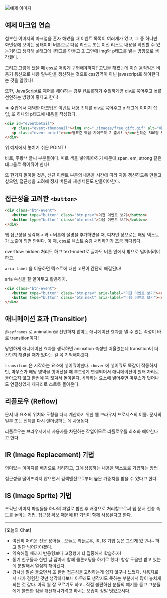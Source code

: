![예제 이미지](./예제이미지1029.jpg)
## 예제 마크업 연습

첨부한 이미지의 마크업을 혼자 해봤을 때 이벤트 목록이 여러개가 있고, 그 중 하나만 화면상에 보이는 상태이며 버튼으로 다음 리스트 또는 이전 리스트 내용을 확인할 수 있는거라고 생각해 ul태그에 li태그를 만들고 또 그안에 img와 p태그를 넣는 방향으로 생각했다. 

그리고 그렇게 됐을 때 css로 어떻게 구현해야하지? 고민을 해봤는데 이런 움직임은 비동기 통신으로 내용 일부만을 갱신하는 것으로 css영역이 아닌 javascript로 해야한다는 것을 알았다!

또한, JavaScript로 제어를 해야하는 경우 컨트롤하기 수월하게끔 div로 묶어주고 id를 선언하는 방향이 좋다고 한다!

⇒ 수업에서 채택한 마크업은 이벤트 내용 전체를 div로 묶어주고 p 태그에 이미지 삽입, 또 하나의 p태그에 내용을 작성했다.

```html
<div id="eventDetail">
   <p class="event-thumbnail"><img src="./images/free_gift.gif" alt="이벤트 경품 : 웹표준 핵심 가이드북2 도서 증정"></p>
   <p class="event-brief"><em>웹표준 핵심 가이드북 2 출시! </em>선착순 500명 한정으로 증정.</p>
</div>
```

위 예제에서 놓치기 쉬운 POINT !

바로, 주황색 글씨 부분들이다. 따로 색을 넣어줘야하기 때문에 span, em, strong 같은 태그들로 묶어줘야 한다!

또 한가지 알아둘 것은, 신규 이벤트 부분의 내용을 시간에 따라 자동 갱신하도록 만들고 싶으면, 접근성을 고려해 정지 버튼과 재생 버튼도 만들어야한다.

## 접근성을 고려한 `<button>`

```html
<div class="btn-event">
   <button type="button" class="btn-prev">이전 이벤트 보기</button>
   <button type="button" class="btn-next">다음 이벤트 보기</button>
</div>
```

웹 접근성을 생각해 `<` 와 `>` 버튼에 설명을 추가하였을 때, 디자인 상으로는 해당 텍스트가 노출이 되면 안된다. 이 때, css로 텍스트 숨김 처리하기가 조금 까다롭다.

overflow: hidden 처리도 하고 text-indent로 글자도 버튼 안에서 밖으로 밀어버려야하고.. 

`aria-label` 을 이용하면 텍스트에 대한 고민이 간단히 해결된다! 

aria 속성을 잘 알아두고 활용하자.

```html
<div class="btn-event">
   <button type="button" class="btn-prev" aria-label="이전 이벤트 보기"></button>
   <button type="button" class="btn-next" aria-label="다음 이벤트 보기"></button>
</div>
```

## 애니메이션 효과 (Transition)

`@keyframes` 로 animation을 선언하지 않아도 애니메이션 효과를 낼 수 있는 속성이 바로 transition이다! 

당연하게 애니메이션 효과를 생각하면 animation 속성만 떠올렸는데 transition이 더 간단히 해결될 때가 있다는 걸 꼭 기억해야겠다. 

`transition` 은 시작하는 요소에 넣어줘야한다. `:hover` 에 넣어줘도 똑같이 작동하지만, 마우스가 해당 영역을 벗어났을 때 부드럽게 연결되어서 애니메이션이 원래 자리로 돌아오지 않고 한번에 뚝 끊겨서 돌아온다. 시작하는 요소에 넣어주면 마우스가 벗어나도 연결성있게 제자리로 스르륵 돌아온다.  

## 리플로우 (Reflow)

문서 내 요소의 위치와 도형을 다시 계산하기 위한 웹 브라우저 프로세스의 이름. 문서의 일부 또는 전체를 다시 렌더링하는 데 사용된다.

리플로우는 브라우저에서 사용자를 차단하는 작업이므로 리플로우를 최소화 해야한다고 한다.

## IR (Image Replacement) 기법

의미있는 이미지를 배경으로 처리하고, 그에 상응하는 내용을 텍스트로 기입하는 방법 

접근성을 떨어뜨리지 않으면서 검색엔진으로부터 높은 가중치를 받을 수 있다고 한다.

## IS (Image Sprite) 기법

조각난 이미지 파일들을 하나의 파일로 합친 후 배경으로 처리함으로써 웹 문서 전송 속도를 높이는 기법. 접근성 확보 때문에 IR 기법이 함께 사용된다고 한다. 

---

[오늘의 Chat] 

- 여전히 어려운 전문 용어들.. 오늘도 리플로우, IR, IS 기법 등은 그런게 있구나~ 하고 일단 넘어가야겠다.
- 익숙해질 때까지 반응형보다 고정형에 더 집중해서 학습하자!
- 동기 친구들과 한번 날 잡아서 함께 클론코딩을 하기로 했다! 항상 도움만 받고 있는데 분발해서 열심히 해야겠다.
- 강사님 말씀 들으면서 또 한번 접근성을 고려하는게 쉽지 않구나 느꼈다. 사용자로서 내가 경험한 것만 생각하다보니 아무래도 생각지도 못하는 부분에서 많이 놓치게 되는 것 같다. 아직 뭘 잘 모르기도 하고.. 직접 불편하신 분들의 얘기를 듣고 그분들에게 불편한 점을 개선해나가려고 하시는 모습이 정말 멋있으시다.
